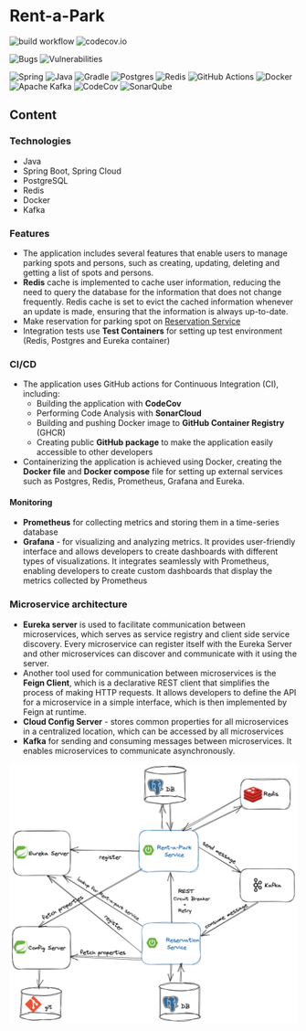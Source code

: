 # Rent-a-Park

![build workflow](https://github.com/Code-Of-Us/Rent-a-Park/actions/workflows/build.yaml/badge.svg)
![codecov.io](https://codecov.io/github/Code-Of-Us/Rent-a-Park/coverage.svg)

![Bugs](https://sonarcloud.io/api/project_badges/measure?project=Code-Of-Us_Rent-a-Park&metric=bugs)
![Vulnerabilities](https://sonarcloud.io/api/project_badges/measure?project=Code-Of-Us_Rent-a-Park&metric=vulnerabilities)

![Spring](https://img.shields.io/badge/spring-%236DB33F.svg?style=for-the-badge&logo=spring&logoColor=white)
![Java](https://img.shields.io/badge/java-%23ED8B00.svg?style=for-the-badge&logo=openjdk&logoColor=white)
![Gradle](https://img.shields.io/badge/Gradle-02303A.svg?style=for-the-badge&logo=Gradle&logoColor=white)
![Postgres](https://img.shields.io/badge/postgres-%23316192.svg?style=for-the-badge&logo=postgresql&logoColor=white)
![Redis](https://img.shields.io/badge/redis-%23DD0031.svg?style=for-the-badge&logo=redis&logoColor=white)
![GitHub Actions](https://img.shields.io/badge/github%20actions-%232671E5.svg?style=for-the-badge&logo=githubactions&logoColor=white)
![Docker](https://img.shields.io/badge/docker-%230db7ed.svg?style=for-the-badge&logo=docker&logoColor=white)
![Apache Kafka](https://img.shields.io/badge/Apache%20Kafka-000?style=for-the-badge&logo=apachekafka)
![CodeCov](https://img.shields.io/badge/codecov-%23ff0077.svg?style=for-the-badge&logo=codecov&logoColor=white)
![SonarQube](https://img.shields.io/badge/SonarQube-black?style=for-the-badge&logo=sonarqube&logoColor=4E9BCD)
## Content

### Technologies 

* Java
* Spring Boot, Spring Cloud
* PostgreSQL
* Redis
* Docker
* Kafka

### Features
* The application includes several features that enable users to manage parking spots and persons, such as creating, 
updating, deleting and getting a list of spots and persons. 
* <b>Redis</b> cache is implemented to cache user information,
reducing the need to query the database for the information that does not change frequently. 
Redis cache is set to evict the cached information whenever an update is made, ensuring that the information is always up-to-date.
* Make reservation for parking spot on [Reservation Service](https://github.com/Code-Of-Us/Reservation-Service)
* Integration tests use <b>Test Containers</b> for setting up test environment (Redis, Postgres and Eureka container)

### CI/CD

* The application uses GitHub actions for Continuous Integration (CI), including:
  * Building the application with <b>CodeCov</b>
  * Performing Code Analysis with <b>SonarCloud</b>
  * Building and pushing Docker image to <b>GitHub Container Registry</b> (GHCR)
  * Creating public <b>GitHub package</b> to make the application easily accessible to other developers
* Containerizing the application is achieved using Docker, creating the <b>Docker file</b> and <b>Docker compose</b> file for setting up external services such as Postgres, Redis, Prometheus, Grafana and Eureka.


#### Monitoring
* <b>Prometheus</b> for collecting metrics and storing them in a time-series database
* <b>Grafana</b> - for visualizing and analyzing metrics. It provides user-friendly interface and allows developers to create dashboards with different types of visualizations.
It integrates seamlessly with Prometheus, enabling developers to create custom dashboards that display the metrics collected by Prometheus

### Microservice architecture
* <b>Eureka server</b> is used to facilitate communication between microservices, which serves as service registry and client side service discovery. 
Every microservice can register itself with the Eureka Server and other microservices can discover and communicate with it using the server.
* Another tool used for communication between microservices is the <b>Feign Client</b>, which is a declarative REST client that simplifies the process of making HTTP requests. 
It allows developers to define the API for a microservice in a simple interface, which is then implemented by Feign at runtime.
* <b>Cloud Config Server</b> - stores common properties for all microservices in a centralized location, which can be accessed by all microservices
* <b>Kafka</b> for sending and consuming messages between microservices. It enables microservices to communicate asynchronously.


![Architecture](./src/main/resources/static/architecture-overview.png)